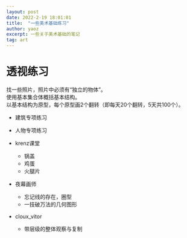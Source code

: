 ```yaml
---
layout: post
date: 2022-2-19 18:01:01
title:  "一些美术基础练习"
author: yaoz
excerpt: 一些关于美术基础的笔记
tag: art
---
```


# 透视练习

找一些照片，照片中必须有“独立的物体”。  
使用基本集合体概括基本结构。  
以基本结构为原型，每个原型画2个翻转（即每天20个翻转，5天共100个）。  
  
- 建筑专项练习
- 人物专项练习

- krenz课堂
    - 锅盖
    - 鸡蛋
    - 火腿片
- 夜幕画师
    - 忘记线的存在，圈型
    - 一技破万法的几何图形
- cloux_vitor
    - 带层级的整体观察与复制